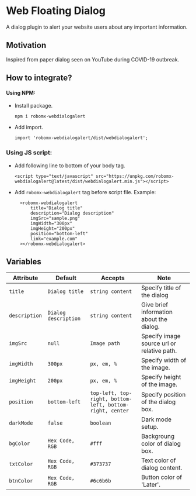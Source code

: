 # Web Floating Dialog

A dialog plugin to alert your website users about any important information.

## Motivation
Inspired from paper dialog seen on YouTube during COVID-19 outbreak.

## How to integrate?

#### Using NPM:
* Install package.

    `npm i robomx-webdialogalert`

* Add import.

    `import 'robomx-webdialogalert/dist/webdialogalert';`

### Using JS script:
* Add following line to bottom of your body tag.

    `<script type="text/javascript" src="https://unpkg.com/robomx-webdialogalert@latest/dist/webdialogalert.min.js"></script>`

* Add `robomx-webdialogalert` tag before script file.
    Example:

        <robomx-webdialogalert
            title="Dialog title"
            description="Dialog description"
            imgSrc="sample.png"
            imgWidth="300px"
            imgHeight="200px"
            position="bottom-left"
            link="example.com"
        ></robomx-webdialogalert>



## Variables

| Attribute | Default | Accepts | Note|
| --------- | ------- | --------|------- |
| `title`     | `Dialog title` | `string content`  | Specify title of the dialog |
| `description` | `Dialog description ` |  `string content` | Give brief information about the dialog.  |
| `imgSrc`  | `null` | `Image path` | Specify image source url or relative path. |
| `imgWidth`     | `300px` |    `px, em, %`     | Specify width of the image. |
| `imgHeight`    | `200px` | `px, em, %` | Specify height of the image. |
| `position`        | `bottom-left`  | `top-left, top-right, bottom-left, bottom-right, center`     | Specify position of the dialog box.       |
| `darkMode`        | `false`  | `boolean`     | Dark mode setup.       |
| `bgColor`        | `Hex Code, RGB`  | `#fff`     | Backgroung color of dialog box.       |
| `txtColor`        | `Hex Code, RGB`  | `#373737`     | Text color of dialog content. |
| `btnColor`        | `Hex Code, RGB`  | `#6c6b6b`     | Button color of 'Later'.       |

